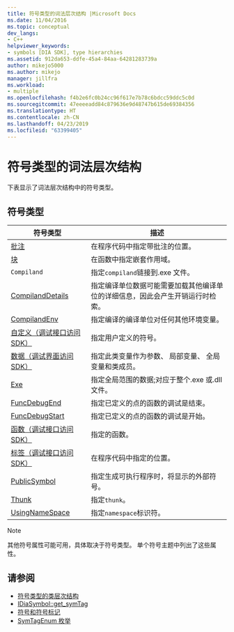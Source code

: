 ```yaml
---
title: 符号类型的词法层次结构 |Microsoft Docs
ms.date: 11/04/2016
ms.topic: conceptual
dev_langs:
- C++
helpviewer_keywords:
- symbols [DIA SDK], type hierarchies
ms.assetid: 912da653-ddfe-45a4-84aa-64281283739a
author: mikejo5000
ms.author: mikejo
manager: jillfra
ms.workload:
- multiple
ms.openlocfilehash: f4b2e6fc0b24cc96f617e7b78c6bdcc59ddc5c0d
ms.sourcegitcommit: 47eeeeadd84c879636e9d48747b615de69384356
ms.translationtype: HT
ms.contentlocale: zh-CN
ms.lasthandoff: 04/23/2019
ms.locfileid: "63399405"
---
```

# <a name="lexical-hierarchy-of-symbol-types"></a>符号类型的词法层次结构
下表显示了词法层次结构中的符号类型。

## <a name="symbol-types"></a>符号类型

|符号类型|描述|
|-----------------|-----------------|
|[批注](../../debugger/debug-interface-access/annotation.md)|在程序代码中指定带批注的位置。|
|[块](../../debugger/debug-interface-access/block.md)|在函数中指定嵌套作用域。|
|`Compiland`|指定`compiland`链接到.exe 文件。|
|[CompilandDetails](../../debugger/debug-interface-access/compilanddetails.md)|指定编译单位数据可能需要加载其他编译单位的详细信息，因此会产生开销运行时检索。|
|[CompilandEnv](../../debugger/debug-interface-access/compilandenv.md)|指定编译的编译单位对任何其他环境变量。|
|[自定义（调试接口访问 SDK）](../../debugger/debug-interface-access/custom-debug-interface-access-sdk.md)|指定用户定义的符号。|
|[数据（调试界面访问 SDK）](../../debugger/debug-interface-access/data-debug-interface-access-sdk.md)|指定此类变量作为参数、 局部变量、 全局变量和类成员。|
|[Exe](../../debugger/debug-interface-access/exe.md)|指定全局范围的数据;对应于整个.exe 或.dll 文件。|
|[FuncDebugEnd](../../debugger/debug-interface-access/funcdebugend.md)|指定已定义的点的函数的调试是结束。|
|[FuncDebugStart](../../debugger/debug-interface-access/funcdebugstart.md)|指定已定义的点的函数的调试是开始。|
|[函数（调试接口访问 SDK）](../../debugger/debug-interface-access/function-debug-interface-access-sdk.md)|指定的函数。|
|[标签（调试接口访问 SDK）](../../debugger/debug-interface-access/label-debug-interface-access-sdk.md)|在程序代码中指定的位置。|
|[PublicSymbol](../../debugger/debug-interface-access/publicsymbol.md)|指定生成可执行程序时，将显示的外部符号。|
|[Thunk](../../debugger/debug-interface-access/thunk.md)|指定`thunk`。|
|[UsingNameSpace](../../debugger/debug-interface-access/usingnamespace.md)|指定`namespace`标识符。|

> [!NOTE]
> 其他符号属性可能可用，具体取决于符号类型。 单个符号主题中列出了这些属性。

## <a name="see-also"></a>请参阅
- [符号类型的类层次结构](../../debugger/debug-interface-access/class-hierarchy-of-symbol-types.md)
- [IDiaSymbol::get_symTag](../../debugger/debug-interface-access/idiasymbol-get-symtag.md)
- [符号和符号标记](../../debugger/debug-interface-access/symbols-and-symbol-tags.md)
- [SymTagEnum 枚举](../../debugger/debug-interface-access/symtagenum.md)